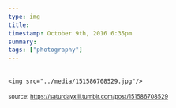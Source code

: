 ```yaml
---
type: img
title: 
timestamp: October 9th, 2016 6:35pm
summary: 
tags: ["photography"]
---
```


                
                
                
                                                                                        <img src="../media/151586708529.jpg"/>
                                                                                
                
                
                
                
                                
<small>source: https://saturdayxiii.tumblr.com/post/151586708529</small>